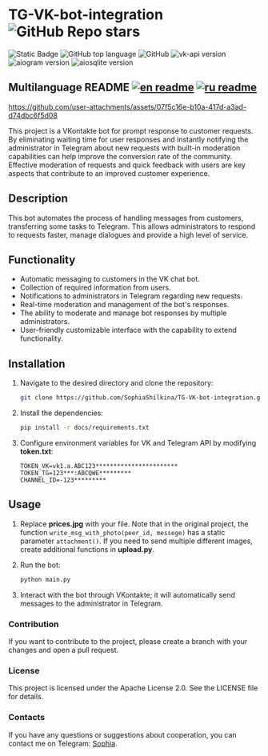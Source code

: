 # TG-VK-bot-integration ![GitHub Repo stars](https://img.shields.io/github/stars/SophiaShilkina/TG-VK-bot-integration)

![Static Badge](https://img.shields.io/badge/SophiaShilkina-TG--VK--bot--integration-TG--VK--bot--integration)
![GitHub top language](https://img.shields.io/github/languages/top/SophiaShilkina/TG-VK-bot-integration)
![GitHub](https://img.shields.io/github/license/SophiaShilkina/TG-VK-bot-integration)
![vk-api version](https://img.shields.io/badge/vk--api-11.9.9-8a2be2)
![aiogram version](https://img.shields.io/badge/aiogram-3.17.0-ff970f)
![aiosqlite version](https://img.shields.io/badge/aiosqlite-0.20.0-9f8200)

## Multilanguage README [![en readme](https://img.shields.io/badge/lang-en-en)](https://github.com/SophiaShilkina/TG-VK-bot-integration/blob/master/docs/README.EN.md) [![ru readme](https://img.shields.io/badge/lang-ru-ff6347)](https://github.com/SophiaShilkina/TG-VK-bot-integration/blob/master/docs/README.md)

https://github.com/user-attachments/assets/07f5c16e-b10a-417d-a3ad-d74dbc6f5d08

This project is a VKontakte bot for prompt response to customer requests. By eliminating waiting 
time for user responses and instantly notifying the administrator in Telegram about new requests 
with built-in moderation capabilities can help improve the conversion rate of the community. Effective 
moderation of requests and quick feedback with users are key aspects that contribute to an improved 
customer experience.

## Description

This bot automates the process of handling messages from customers, transferring some tasks to 
Telegram. This allows administrators to respond to requests faster, manage dialogues and provide 
a high level of service.

## Functionality

- Automatic messaging to customers in the VK chat bot.
- Collection of required information from users.
- Notifications to administrators in Telegram regarding new requests.
- Real-time moderation and management of the bot's responses.
- The ability to moderate and manage bot responses by multiple administrators.
- User-friendly customizable interface with the capability to extend functionality.

## Installation

1. Navigate to the desired directory and clone the repository:
   ```bash
   git clone https://github.com/SophiaShilkina/TG-VK-bot-integration.git
   
2. Install the dependencies:
   ```bash
   pip install -r docs/requirements.txt
   ```
   
3. Configure environment variables for VK and Telegram API by modifying **token.txt**:
   ```copy
   TOKEN_VK=vk1.a.ABC123***********************
   TOKEN_TG=123***:ABCQWE*********
   CHANNEL_ID=-123*********
   ```
   
## Usage

1. Replace **prices.jpg** with your file. Note that in the original project, the function
`write_msg_with_photo(peer_id, messege)` has a static parameter `attachment()`. 
If you need to send multiple different images, create additional functions in **upload.py**.


2. Run the bot:
   ```bash
   python main.py
   ```
3. Interact with the bot through VKontakte; it will automatically send messages to the 
administrator in Telegram.

### Contribution

If you want to contribute to the project, please create a branch with your changes 
and open a pull request.

### License

This project is licensed under the Apache License 2.0. See the LICENSE file for details.

### Contacts

If you have any questions or suggestions about cooperation, you can contact me on Telegram: 
[Sophia](https://t.me/ShilkinaSK).